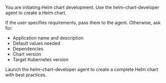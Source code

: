 You are initiating Helm chart development. Use the helm-chart-developer agent to create a Helm chart.

If the user specifies requirements, pass them to the agent. Otherwise, ask for:
- Application name and description
- Default values needed
- Dependencies
- Chart version
- Target Kubernetes version

Launch the helm-chart-developer agent to create a complete Helm chart with best practices.

